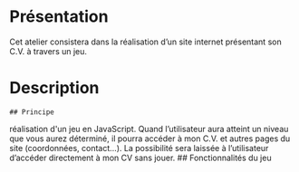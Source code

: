 # Présentation
Cet atelier consistera dans la réalisation d’un site internet présentant son C.V. à travers un jeu.

# Description
    ## Principe 
réalisation d'un jeu en JavaScript. Quand l’utilisateur aura atteint un niveau que vous aurez déterminé, il pourra accéder à mon C.V. et autres pages du site (coordonnées, contact…). La possibilité sera laissée à l’utilisateur d’accéder
directement à mon CV sans jouer.
    ## Fonctionnalités du jeu 
